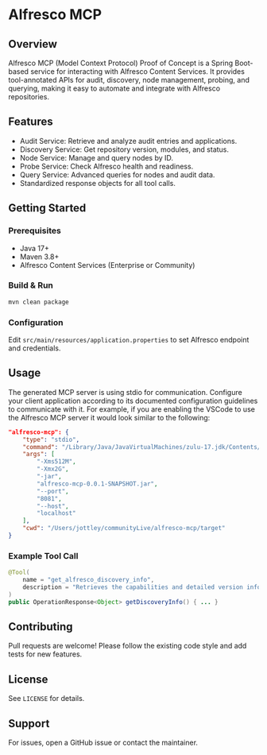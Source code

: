 # Alfresco MCP

## Overview
Alfresco MCP (Model Context Protocol) Proof of Concept is a Spring Boot-based service for interacting with Alfresco Content Services. It provides tool-annotated APIs for audit, discovery, node management, probing, and querying, making it easy to automate and integrate with Alfresco repositories.

## Features
- Audit Service: Retrieve and analyze audit entries and applications.
- Discovery Service: Get repository version, modules, and status.
- Node Service: Manage and query nodes by ID.
- Probe Service: Check Alfresco health and readiness.
- Query Service: Advanced queries for nodes and audit data.
- Standardized response objects for all tool calls.

## Getting Started

### Prerequisites
- Java 17+
- Maven 3.8+
- Alfresco Content Services (Enterprise or Community)

### Build & Run

```sh
mvn clean package
```

### Configuration
Edit `src/main/resources/application.properties` to set Alfresco endpoint and credentials.

## Usage

The generated MCP server is using stdio for communication.  Configure your client application according to its documented configuration guidelines to communicate with it.  For example, if you are enabling the VSCode to use the Alfresco MCP server it would look similar to the following:

```json
"alfresco-mcp": {
    "type": "stdio",
    "command": "/Library/Java/JavaVirtualMachines/zulu-17.jdk/Contents/Home/bin/java",
    "args": [
        "-Xms512M",
        "-Xmx2G",
        "-jar",
        "alfresco-mcp-0.0.1-SNAPSHOT.jar",
        "--port",
        "8081",
        "--host",
        "localhost"
    ],
    "cwd": "/Users/jottley/communityLive/alfresco-mcp/target"
}
```

### Example Tool Call

```java
@Tool(
	name = "get_alfresco_discovery_info",
	description = "Retrieves the capabilities and detailed version information from the Alfresco Content Repository."
)
public OperationResponse<Object> getDiscoveryInfo() { ... }
```

## Contributing
Pull requests are welcome! Please follow the existing code style and add tests for new features.

## License
See `LICENSE` for details.

## Support
For issues, open a GitHub issue or contact the maintainer.
